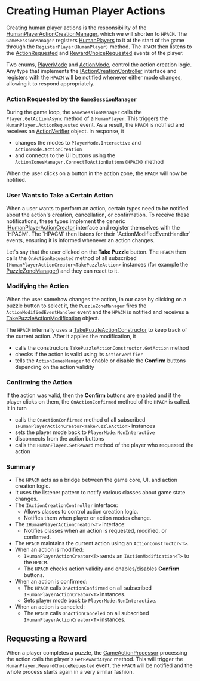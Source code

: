 # Creating Human Player Actions

Creating human player actions is the responsibility of the [HumanPlayerActionCreationManager](xref:ProjectL.GameScene.ActionHandling.HumanPlayerActionCreationManager), which we will shorten to `HPACM`. The `GameSessionManager` registers [HumanPlayers](https://couleslaw.github.io/Project-L/ProjectLCoreDocs/html/T_ProjectLCore_Players_HumanPlayer.htm) to it at the start of the game through the `RegisterPlayer(HumanPlayer)` method. The `HPACM` then listens to the [ActionRequested](https://couleslaw.github.io/Project-L/ProjectLCoreDocs/html/E_ProjectLCore_Players_HumanPlayer_ActionRequested.htm) and [RewardChoiceRequested](https://couleslaw.github.io/Project-L/ProjectLCoreDocs/html/E_ProjectLCore_Players_HumanPlayer_RewardChoiceRequested.htm) events of the player.

Two enums, [PlayerMode](xref:ProjectL.GameScene.ActionHandling.PlayerMode) and [ActionMode](xref:ProjectL.GameScene.ActionHandling.ActionMode), control the action creation logic. Any type that implements the [IActionCreationController](xref:ProjectL.GameScene.ActionHandling.IActionCreationController) interface and registers with the `HPACM` will be notified whenever either mode changes, allowing it to respond appropriately.

### Action Requested by the `GameSessionManager`

During the game loop, the `GameSessionManager` calls the `Player.GetActionAsync` method of a `HumanPlayer`. This triggers the `HumanPlayer.ActionRequested` event. As a result, the `HPACM` is notified and receives an [ActionVerifier](https://couleslaw.github.io/Project-L/ProjectLCoreDocs/html/T_ProjectLCore_GameActions_Verification_ActionVerifier.htm) object. In response, it

- changes the modes to `PlayerMode.Interactive` and `ActionMode.ActionCreation`
- and connects to the UI buttons using the `ActionZonesManager.ConnectToActionButtons(HPACM)` method

When the user clicks on a button in the action zone, the `HPACM` will now be notified.

### User Wants to Take a Certain Action

When a user wants to perform an action, certain types need to be notified about the action's creation, cancellation, or confirmation. To receive these notifications, these types implement the generic [IHumanPlayerActionCreator](xref:ProjectL.GameScene.ActionHandling.IHumanPlayerActionCreator`1) interface and register themselves with the `HPACM`. The `HPACM` then listens for their `ActionModifiedEventHandler` events, ensuring it is informed whenever an action changes.

Let's say that the user clicked on the **Take Puzzle** button. The `HPACM` then calls the `OnActionRequested` method of all subscribed `IHumanPlayerActionCreator<TakePuzzleAction>` instances (for example the [PuzzleZoneManager](xref:ProjectL.GameScene.PuzzleZone.PuzzleZoneManager)) and they can react to it.

### Modifying the Action

When the user somehow changes the action, in our case by clicking on a puzzle button to select it, the `PuzzleZoneManager` fires the `ActionModifiedEventHandler` event and the `HPACM` is notified and receives a [TakePuzzleActionModification](xref:ProjectL.GameScene.ActionHandling.TakePuzzleActionModification) object.

The `HPACM` internally uses a [TakePuzzleActionConstructor](xref:ProjectL.GameScene.ActionHandling.TakePuzzleActionConstructor) to keep track of the current action. After it applies the modification, it

- calls the constructors `TakePuzzleActionConstructor.GetAction` method
- checks if the action is valid using its `ActionVerifier`
- tells the `ActionZonesManager` to enable or disable the **Confirm** buttons depending on the action validity

### Confirming the Action

If the action was valid, then the **Confirm** buttons are enabled and if the player clicks on them, the `OnActionConfirmed` method of the `HPACM` is called. It in turn

- calls the `OnActionConfirmed` method of all subscribed `IHumanPlayerActionCreator<TakePuzzleAction>` instances
- sets the player mode back to `PlayerMode.NonInteractive`
- disconnects from the action buttons
- calls the `HumanPlayer.SetReward` method of the player who requested the action

### Summary

- The `HPACM` acts as a bridge between the game core, UI, and action creation logic.
- It uses the listener pattern to notify various classes about game state changes.
- The `IActionCreationController` interface:
  - Allows classes to control action creation logic.
  - Notifies them when player or action modes change.
- The `IHumanPlayerActionCreator<T>` interface:
  - Notifies classes when an action is requested, modified, or confirmed.
- The `HPACM` maintains the current action using an `ActionConstructor<T>`.
- When an action is modified:
  - `IHumanPlayerActionCreator<T>` sends an `IActionModification<T>` to the `HPACM`.
  - The `HPACM` checks action validity and enables/disables **Confirm** buttons.
- When an action is confirmed:
  - The `HPACM` calls `OnActionConfirmed` on all subscribed `IHumanPlayerActionCreator<T>` instances.
  - Sets player mode back to `PlayerMode.NonInteractive`.
- When an action is canceled:
  - The `HPACM` calls `OnActionCanceled` on all subscribed `IHumanPlayerActionCreator<T>` instances.

## Requesting a Reward

When a player completes a puzzle, the [GameActionProcessor](https://couleslaw.github.io/Project-L/ProjectLCoreDocs/html/T_ProjectLCore_GameActions_GameActionProcessor.htm) processing the action calls the player's `GetRewardAsync` method. This will trigger the `HumanPlayer.RewardChoiceRequested` event, the `HPACM` will be notified and the whole process starts again in a very similar fashion.
